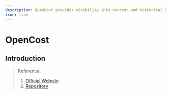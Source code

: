 ```yaml
---
description: OpenCost provides visibility into current and historical Kubernetes spend and resource allocation.
icon: icon
---
```


# OpenCost

## Introduction



> Reference:
> 1. [Official Website](https://opencost.io/)
> 2. [Repository](https://github.com/opencost/opencost)
